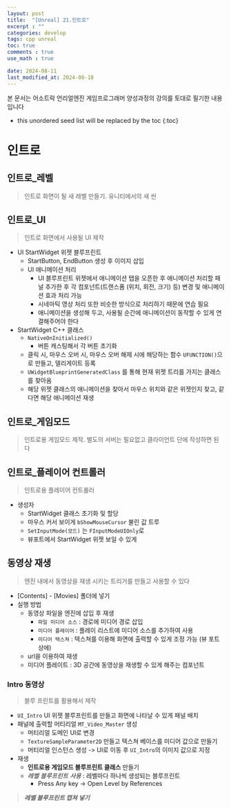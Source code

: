 ```yaml
---
layout: post
title:  "[Unreal] 21.인트로"
excerpt : ""
categories: develop
tags: cpp unreal
toc: true
comments : true
use_math : true

date: 2024-08-11
last_modified_at: 2024-08-18
---
```

> <span style="font-size: 80%">
본 문서는 어소트락 언리얼엔진 게임프로그래머 양성과정의 강의를 토대로 필기한 내용입니다 </span>

<!--more-->

* this unordered seed list will be replaced by the toc
{:toc}

<!-- <p align = "center">
  <img src ="https://github.com/user-attachments/assets/3b3d3969-f050-4a56-afde-3a731370edfb" width = 520>
</p> -->

# 인트로

## 인트로_레벨
> 인트로 화면이 될 새 레벨 만들기. 유니티에서의 새 씬

## 인트로_UI
> 인트로 화면에서 사용될 UI 제작

- UI StartWidget 위젯 블루프린트
  - StartButton, EndButton 생성 후 이미지 삽입
  - UI 애니메이션 처리
    - UI 블루프린트 위젯에서 애니메이션 탭을 오픈한 후 애니메이션 처리할 패널 추가한 후 각 컴포넌트(트랜스폼 (위치, 회전, 크기) 등) 변경 및 애니메이션 효과 처리 가능
    - 시네마틱 영상 처리 또한 비슷한 방식으로 처리하기 때문에 연습 필요
    - 애니메이션을 생성해 두고, 사용될 순간에 애니메이션이 동작할 수 있게 연결해주어야 한다
- StartWidget C++ 클래스
  - `NativeOnInitialized()`
    - 버튼 캐스팅해서 각 버튼 초기화
  - 클릭 시, 마우스 오버 시, 마우스 오버 해제 시에 해당하는 함수 `UFUNCTION()`으로 만들고, 델리게이트 등록
  - `UWidgetBlueprintGeneratedClass` 를 통해 현재 위젯 트리를 가지는 클래스를 찾아옴
  - 해당 위젯 클래스의 애니메이션을 찾아서 마우스 위치와 같은 위젯인지 찾고, 같다면 해당 애니메이션 재생

## 인트로_게임모드
> 인트로용 게임모드 제작. 별도의 서버는 필요없고 클라이언트 단에 작성하면 된다

## 인트로_플레이어 컨트롤러
> 인트로용 플레이어 컨트롤러

- 생성자
  - StartWidget 클래스 초기화 및 할당
  - 마우스 커서 보이게 `bShowMouseCursor` 불린 값 트루
  - `SetInputMode(모드)` 는 `FInputModeUIOnly`로
  - 뷰포트에서 StartWidget 위젯 보일 수 있게 

## 동영상 재생
> 엔진 내에서 동영상을 재생 시키는 트리거를 만들고 사용할 수 있다

- [Contents] - [Movies] 폴더에 넣기
- 실행 방법
  - 동영상 파일을 엔진에 삽입 후 재생
    - `파일 미디어 소스` : 경로에 미디어 경로 삽입
    - `미디어 플레이어` : 플레이 리스트에 미디어 소스를 추가하여 사용  
    - `미디어 텍스쳐` : 텍스쳐를 이용해 화면에 출력할 수 있게 조정 가능 (뷰 포트 상에)
  - url을 이용하여 재생
  - 미디어 플레이트 : 3D 공간에 동영상을 재생할 수 있게 해주는 컴포넌트

### Intro 동영상
> 블루 프린트를 활용해서 제작
- `UI_Intro` UI 위젯 블루프린트를 만들고 화면에 나타날 수 있게 패널 배치
- 패널에 출력할 머티리얼 `MT_Video_Master` 생성
  - 머티리얼 도메인 UI로 변경
  - `TextureSampleParameter2D` 만들고 텍스쳐 베이스를 미디어 값으로 만들기
  - 머티리얼 인스턴스 생성 -> UI로 이동 후 `UI_Intro`의 이미지 값으로 지정
- 재생
  - **인트로용 게임모드 블루프린트 클래스** 만들기
  - *레벨 블루프린트 사용* : 레벨마다 하나씩 생성되는 블루프린트
    - Press Any key -> Open Level by References

> ***레벨 블루프린트 캡쳐 넣기***

